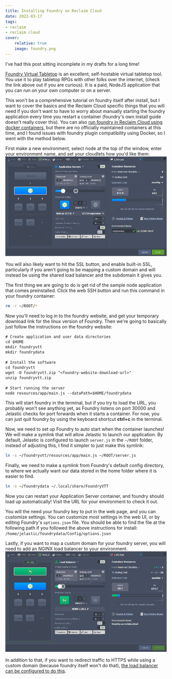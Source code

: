 ```yaml
---
title: Installing Foundry on Reclaim Cloud
date: 2022-03-17
tags:
- reclaim
- reclaim cloud
cover:
    relative: true
    image: foundry.png
---
```

I've had this post sitting incomplete in my drafts for a long time! 

[Foundry Virtual Tabletop](https://foundryvtt.com/) is an excellent, self-hostable virtual tabletop tool. You use it to play tabletop RPGs with other folks over the internet, (check the link above out if you are curious). It is a paid, NodeJS application that you can run on your own computer or on a server.

This won't be a comprehensive tutorial on foundry itself after install, but I want to cover the basics and the Reclaim Cloud specific things that you will need if you don't want to have to worry about manually starting the foundry application every time you restart a container (foundry's own install guide doesn't really cover this). You can also [run foundry in Reclaim Cloud using docker containers](https://video.jadin.me/w/sUCuVKBHjecn3oCTAGd5mS), but there are no officially maintained containers at this time, and I found issues with foundry plugin compatibility using Docker, so I went with the method below.

First make a new environment, select node at the top of the window, enter your environment name, and set your cloudlets how you'd like them:
![screenshot of a node environment in reclaim cloud](slb-foundry.png)



You will also likely want to hit the SSL button, and enable built-in SSL, particularly if you aren't going to be mapping a custom domain and will instead be using the shared load balancer and the subdomain it gives you.

The first thing we are going to do is get rid of the sample node application that comes preinstalled. Click the web SSH button and run this command in your foundry container:
```bash
rm -r ~/ROOT/*
```

Now you'll need to log in to the foundry website, and get your temporary download link for the linux version of Foundry. Then we're going to basically just follow the instructions on the foundry website:
```shell
# Create application and user data directories
cd $HOME
mkdir foundryvtt
mkdir foundrydata

# Install the software
cd foundryvtt
wget -O foundryvtt.zip "<foundry-website-download-url>"
unzip foundryvtt.zip

# Start running the server
node resources/app/main.js --dataPath=$HOME/foundrydata
```

This will start foundry in the terminal, but if you try to load the URL, you probably won't see anything yet, as Foundry listens on port 30000 and Jelastic checks for port forwards when it starts a container. For now, you can just quit foundry by using the keyboard shortcut **ctrl+c** in the terminal.

Now, we need to set up Foundry to auto start when the container launches! We will make a symlink that will allow Jelastic to launch our application. By default, Jelastic is configured to launch `server.js` in the `~/ROOT` folder, instead of adjusting this, I find it simpler to just make this symlink:
```bash
ln -s ~/foundryvtt/resources/app/main.js ~/ROOT/server.js
```

Finally, we need to make a symlink from Foundry's default config directory, to where we actually want our data stored in the home folder where it is easier to find.
```bash
ln -s ~/foundrydata ~/.local/share/FoundryVTT
```

Now you can restart your Application Server container, and foundry should load up automatically! Visit the URL for your environment to check it out.

You will the need your foundry key to put in the web page, and you can customize settings. You can customize most settings in the web UI, or by editing Foundry's `options.json` file. You should be able to find the file at the following path if you followed the above instructions for install: `/home/jelastic/foundrydata/Config/options.json`

Lastly, if you want to map a custom domain for your foundry server, you will need to add an NGINX load balancer to your environment.
![screenshot of a node environment with a load balancer](custom-domain-foundry-environment.png)

In addition to that, if you want to redirect traffic to HTTPS while using a custom domain (because foundry itself won't do that), [the load balancer can be configured to do this](https://support.elastx.se/hc/en-us/articles/214239226-Redirect-to-https-in-nginx-load-balancer).
